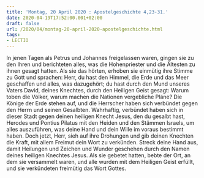 ```yaml
---
title: 'Montag, 20 April 2020 : Apostelgeschichte 4,23-31.'
date: 2020-04-19T17:52:00.001+02:00
draft: false
url: /2020/04/montag-20-april-2020-apostelgeschichte.html
tags: 
- LECTIO
---
```


In jenen Tagen als Petrus und Johannes freigelassen waren, gingen sie zu den Ihren und berichteten alles, was die Hohenpriester und die Ältesten zu ihnen gesagt hatten. Als sie das hörten, erhoben sie einmütig ihre Stimme zu Gott und sprachen: Herr, du hast den Himmel, die Erde und das Meer geschaffen und alles, was dazugehört; du hast durch den Mund unseres Vaters David, deines Knechtes, durch den Heiligen Geist gesagt: Warum toben die Völker, warum machen die Nationen vergebliche Pläne? Die Könige der Erde stehen auf, und die Herrscher haben sich verbündet gegen den Herrn und seinen Gesalbten. Wahrhaftig, verbündet haben sich in dieser Stadt gegen deinen heiligen Knecht Jesus, den du gesalbt hast, Herodes und Pontius Pilatus mit den Heiden und den Stämmen Israels, um alles auszuführen, was deine Hand und dein Wille im voraus bestimmt haben. Doch jetzt, Herr, sieh auf ihre Drohungen und gib deinen Knechten die Kraft, mit allem Freimut dein Wort zu verkünden. Streck deine Hand aus, damit Heilungen und Zeichen und Wunder geschehen durch den Namen deines heiligen Knechtes Jesus. Als sie gebetet hatten, bebte der Ort, an dem sie versammelt waren, und alle wurden mit dem Heiligen Geist erfüllt, und sie verkündeten freimütig das Wort Gottes.